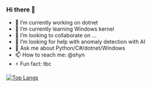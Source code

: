 ### Hi there 👋

- 🔭 I’m currently working on dotnet
- 🌱 I’m currently learning Windows kernel
- 👯 I’m looking to collaborate on ...
- 🤔 I’m looking for help with anomaly detection with AI
- 💬 Ask me about Python/C#/dotnet/Windows
- 📫 How to reach me: @shyn
- ⚡ Fun fact: tbc

[![Top Langs](https://github-readme-stats.vercel.app/api/top-langs/?username=shyn&layout=compact)](https://github.com/anuraghazra/github-readme-stats)
